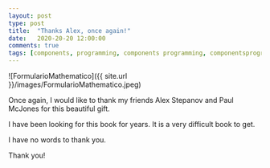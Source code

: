 ```yaml
---
layout: post
type: post
title:  "Thanks Alex, once again!"
date:   2020-20-20 12:00:00
comments: true
tags: [components, programming, components programming, componentsprogramming, stepanov, knuth, stroustrup, generic, genericprogramming, generic programming, genericity, concepts, math, mathematics, elements, eop, contracts, performance, c++, cpp, c, java, dotnet, c#, csharp, python, ruby, javascript, haskell, dlang, rust, golang, eiffel, templates, metaprogramming, book, fmgp]
---
```


![FormularioMathematico]({{ site.url }}/images/FormularioMathematico.jpeg)

Once again, I would like to thank my friends Alex Stepanov and Paul McJones for this beautiful gift.

I have been looking for this book for years. It is a very difficult book to get.

I have no words to thank you.

Thank you!



